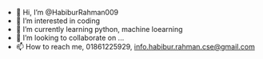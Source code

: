 - 👋 Hi, I’m @HabiburRahman009
- 👀 I’m interested in coding
- 🌱 I’m currently learning python, machine loearning
- 💞️ I’m looking to collaborate on ...
- 📫 How to reach me, 01861225929, info.habibur.rahman.cse@gmail.com

<!---
HabiburRahman009/HabiburRahman009 is a ✨ special ✨ repository because its `README.md` (this file) appears on your GitHub profile.
You can click the Preview link to take a look at your changes.
--->
